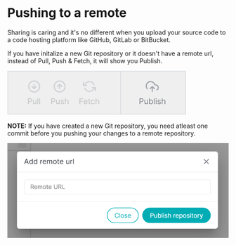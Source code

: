 # Pushing to a remote

Sharing is caring and it's no different when you upload your source code to a code hosting platform like GitHub, GitLab or BitBucket.

If you have initalize a new Git repository or it doesn't have a remote url, instead of Pull, Push & Fetch, it will show you Publish.

![Publishing to remote repository](./images/publish-repository-icon.png)

**NOTE:** If you have created a new Git repository, you need atleast one commit before you pushing your changes to a remote repository.

![Add remote url to your Git repository](./images/add-remote-url.png)
